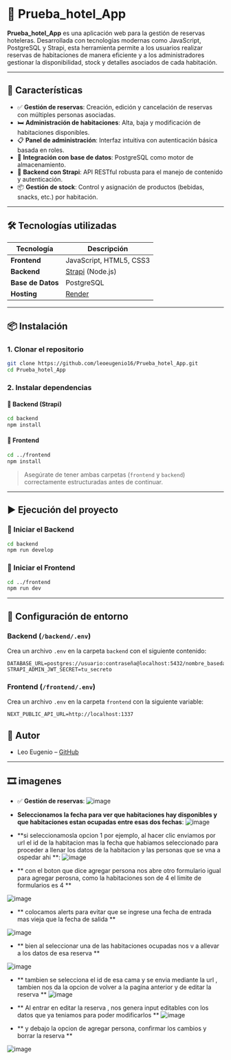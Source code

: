 # 🏨 Prueba_hotel_App

**Prueba_hotel_App** es una aplicación web para la gestión de reservas hoteleras. Desarrollada con tecnologías modernas como JavaScript, PostgreSQL y Strapi, esta herramienta permite a los usuarios realizar reservas de habitaciones de manera eficiente y a los administradores gestionar la disponibilidad, stock y detalles asociados de cada habitación.

---

## 🚀 Características

- ✅ **Gestión de reservas**: Creación, edición y cancelación de reservas con múltiples personas asociadas.
- 🛏️ **Administración de habitaciones**: Alta, baja y modificación de habitaciones disponibles.
- 📋 **Panel de administración**: Interfaz intuitiva con autenticación básica basada en roles.
- 💾 **Integración con base de datos**: PostgreSQL como motor de almacenamiento.
- 🧠 **Backend con Strapi**: API RESTful robusta para el manejo de contenido y autenticación.
- 📦 **Gestión de stock**: Control y asignación de productos (bebidas, snacks, etc.) por habitación.

---

## 🛠️ Tecnologías utilizadas

| Tecnología | Descripción |
|-----------|-------------|
| **Frontend** | JavaScript, HTML5, CSS3 |
| **Backend** | [Strapi](https://strapi.io/) (Node.js) |
| **Base de Datos** | PostgreSQL |
| **Hosting** | [Render](https://render.com/) |

---

## 📦 Instalación

### 1. Clonar el repositorio

```bash
git clone https://github.com/leoeugenio16/Prueba_hotel_App.git
cd Prueba_hotel_App
```

### 2. Instalar dependencias

#### 🔹 Backend (Strapi)

```bash
cd backend
npm install
```

#### 🔹 Frontend

```bash
cd ../frontend
npm install
```

> Asegúrate de tener ambas carpetas (`frontend` y `backend`) correctamente estructuradas antes de continuar.

---

## ▶️ Ejecución del proyecto

### 🔹 Iniciar el Backend

```bash
cd backend
npm run develop
```

### 🔹 Iniciar el Frontend

```bash
cd ../frontend
npm run dev
```

---

## 🔐 Configuración de entorno

### Backend (`/backend/.env`)

Crea un archivo `.env` en la carpeta `backend` con el siguiente contenido:

```env
DATABASE_URL=postgres://usuario:contraseña@localhost:5432/nombre_basedatos
STRAPI_ADMIN_JWT_SECRET=tu_secreto
```

### Frontend (`/frontend/.env`)

Crea un archivo `.env` en la carpeta `frontend` con la siguiente variable:

```env
NEXT_PUBLIC_API_URL=http://localhost:1337
```

## 🤝 Autor

- Leo Eugenio – [GitHub](https://github.com/leoeugenio16)

---


## 🎞️ imagenes

- ✅ **Gestión de reservas**:
![image](https://github.com/user-attachments/assets/7845f708-c240-4f50-882a-fabd7b700753)

-  **Seleccionamos la fecha para ver que habitaciones hay disponibles y que habitaciones estan ocupadas entre esas dos fechas**:
![image](https://github.com/user-attachments/assets/6acf17be-b715-4c51-8d6e-9be3185f3268)

-  **si seleccionamosla opcion 1 por ejemplo, al hacer clic enviamos por url el id de la habitacion mas la fecha que habiamos seleccionado para proceder a llenar los datos de la habitacion y las personas que se vna a ospedar ahi **:
![image](https://github.com/user-attachments/assets/557fbb8d-3591-46d7-8936-8a2911d3f3b1)

- ** con el boton que dice agregar persona nos abre otro formulario igual para agregar perosna, como la habitaciones son de 4 el limite de formularios es 4 **

![image](https://github.com/user-attachments/assets/0e8a680e-2d49-4d98-93b3-0a9bee521a9e)

- ** colocamos alerts para evitar que se ingrese una fecha de entrada mas vieja que la fecha de salida **

![image](https://github.com/user-attachments/assets/ad25b128-5581-47fe-8694-0eda8a8dd3fe)

- ** bien al seleccionar una de las habitaciones ocupadas nos v a allevar a los datos de esa reserva **

![image](https://github.com/user-attachments/assets/4738862d-1e0c-4bd1-b543-191124536783)

- ** tambien se selecciona el id de esa cama y se envia mediante la url , tambien nos da la opcion de volver a la pagina anterior y de editar la reserva  **
![image](https://github.com/user-attachments/assets/2e007deb-6222-4a93-bdfe-1a44dabfaca4)

- ** Al entrar en editar la reserva , nos genera input editables con los datos que ya teniamos para poder modificarlos **
![image](https://github.com/user-attachments/assets/bb841304-e179-482b-9516-0c88765f762b)

- ** y debajo la opcion de agregar persona, confirmar los cambios y borrar la reserva ** 

![image](https://github.com/user-attachments/assets/952736d6-c712-410d-ade4-2dcb7919d17b)













